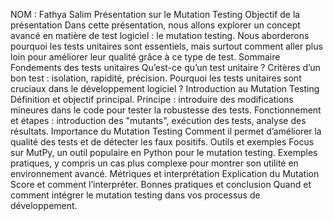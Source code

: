 NOM : Fathya Salim
Présentation sur le Mutation Testing
Objectif de la présentation
Dans cette présentation, nous allons explorer un concept avancé en matière de test logiciel : le mutation testing. Nous aborderons pourquoi les tests unitaires sont essentiels, mais surtout comment aller plus loin pour améliorer leur qualité grâce à ce type de test.
Sommaire
Fondements des tests unitaires
Qu’est-ce qu’un test unitaire ?
Critères d’un bon test : isolation, rapidité, précision.
Pourquoi les tests unitaires sont cruciaux dans le développement logiciel ?
Introduction au Mutation Testing
Définition et objectif principal.
Principe : introduire des modifications mineures dans le code pour tester la robustesse des tests.
Fonctionnement et étapes : introduction des "mutants", exécution des tests, analyse des résultats.
Importance du Mutation Testing
Comment il permet d’améliorer la qualité des tests et de détecter les faux positifs.
Outils et exemples
Focus sur MutPy, un outil populaire en Python pour le mutation testing.
Exemples pratiques, y compris un cas plus complexe pour montrer son utilité en environnement avancé.
Métriques et interprétation
Explication du Mutation Score et comment l’interpréter.
Bonnes pratiques et conclusion
Quand et comment intégrer le mutation testing dans vos processus de développement.
